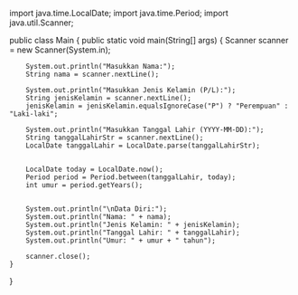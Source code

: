import java.time.LocalDate;
import java.time.Period;
import java.util.Scanner;

public class Main {
    public static void main(String[] args) {
        Scanner scanner = new Scanner(System.in);


        System.out.println("Masukkan Nama:");
        String nama = scanner.nextLine();

        System.out.println("Masukkan Jenis Kelamin (P/L):");
        String jenisKelamin = scanner.nextLine();
        jenisKelamin = jenisKelamin.equalsIgnoreCase("P") ? "Perempuan" : "Laki-laki";

        System.out.println("Masukkan Tanggal Lahir (YYYY-MM-DD):");
        String tanggalLahirStr = scanner.nextLine();
        LocalDate tanggalLahir = LocalDate.parse(tanggalLahirStr);


        LocalDate today = LocalDate.now();
        Period period = Period.between(tanggalLahir, today);
        int umur = period.getYears();


        System.out.println("\nData Diri:");
        System.out.println("Nama: " + nama);
        System.out.println("Jenis Kelamin: " + jenisKelamin);
        System.out.println("Tanggal Lahir: " + tanggalLahir);
        System.out.println("Umur: " + umur + " tahun");

        scanner.close();
    }
}
